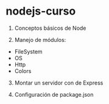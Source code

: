 # nodejs-curso
 1) Conceptos básicos de Node
 
 2) Manejo de módulos:
 - FileSystem
 - OS
 - Http
 - Colors
 
 3) Montar un servidor con de Express
 
 4) Configuración de package.json

